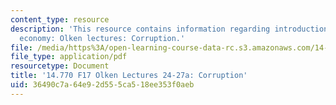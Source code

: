 ```yaml
---
content_type: resource
description: 'This resource contains information regarding introduction to political
  economy: Olken lectures: Corruption.'
file: /media/https%3A/open-learning-course-data-rc.s3.amazonaws.com/14-770-introduction-to-political-economy-fall-2017/36490c7a64e92d555ca518ee353f0aeb_MIT14_770F17_lec24_27a.pdf
file_type: application/pdf
resourcetype: Document
title: '14.770 F17 Olken Lectures 24-27a: Corruption'
uid: 36490c7a-64e9-2d55-5ca5-18ee353f0aeb
---
```

